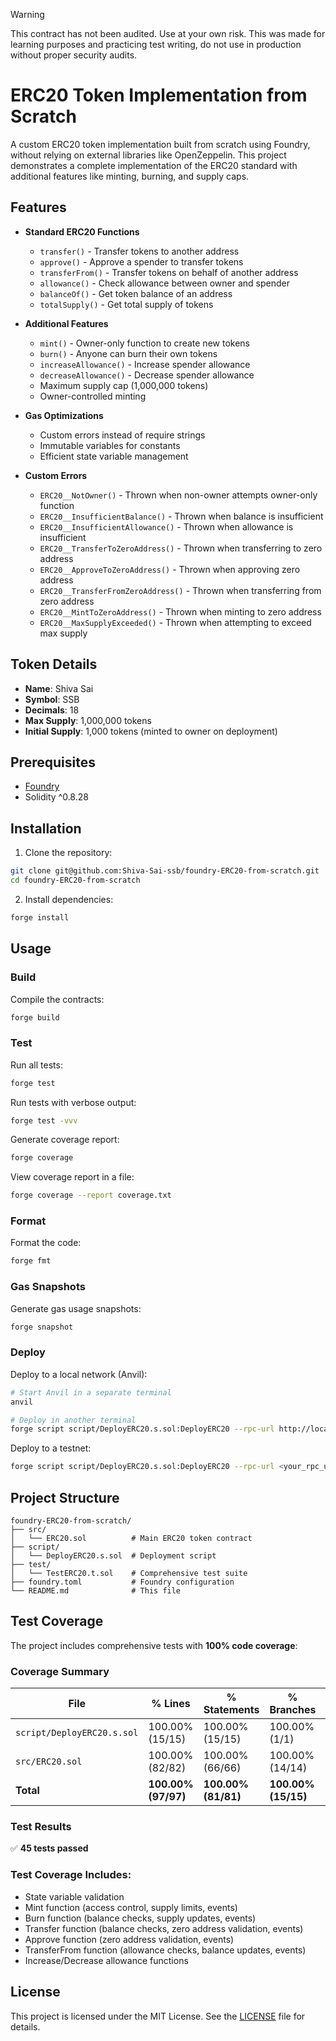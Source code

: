 > [!WARNING]
> This contract has not been audited. Use at your own risk. This was made for learning purposes and practicing test writing, do not use in production without proper security audits.

# ERC20 Token Implementation from Scratch

A custom ERC20 token implementation built from scratch using Foundry, without relying on external libraries like OpenZeppelin. This project demonstrates a complete implementation of the ERC20 standard with additional features like minting, burning, and supply caps.

## Features

- **Standard ERC20 Functions**
  - `transfer()` - Transfer tokens to another address
  - `approve()` - Approve a spender to transfer tokens
  - `transferFrom()` - Transfer tokens on behalf of another address
  - `allowance()` - Check allowance between owner and spender
  - `balanceOf()` - Get token balance of an address
  - `totalSupply()` - Get total supply of tokens

- **Additional Features**
  - `mint()` - Owner-only function to create new tokens
  - `burn()` - Anyone can burn their own tokens
  - `increaseAllowance()` - Increase spender allowance
  - `decreaseAllowance()` - Decrease spender allowance
  - Maximum supply cap (1,000,000 tokens)
  - Owner-controlled minting

- **Gas Optimizations**
  - Custom errors instead of require strings
  - Immutable variables for constants
  - Efficient state variable management

- **Custom Errors**
  - `ERC20__NotOwner()` - Thrown when non-owner attempts owner-only function
  - `ERC20__InsufficientBalance()` - Thrown when balance is insufficient
  - `ERC20__InsufficientAllowance()` - Thrown when allowance is insufficient
  - `ERC20__TransferToZeroAddress()` - Thrown when transferring to zero address
  - `ERC20__ApproveToZeroAddress()` - Thrown when approving zero address
  - `ERC20__TransferFromZeroAddress()` - Thrown when transferring from zero address
  - `ERC20__MintToZeroAddress()` - Thrown when minting to zero address
  - `ERC20__MaxSupplyExceeded()` - Thrown when attempting to exceed max supply

## Token Details

- **Name**: Shiva Sai
- **Symbol**: SSB
- **Decimals**: 18
- **Max Supply**: 1,000,000 tokens
- **Initial Supply**: 1,000 tokens (minted to owner on deployment)

## Prerequisites

- [Foundry](https://book.getfoundry.sh/getting-started/installation)
- Solidity ^0.8.28

## Installation

1. Clone the repository:
```bash
git clone git@github.com:Shiva-Sai-ssb/foundry-ERC20-from-scratch.git
cd foundry-ERC20-from-scratch
```

2. Install dependencies:
```bash
forge install
```

## Usage

### Build

Compile the contracts:
```bash
forge build
```

### Test

Run all tests:
```bash
forge test
```

Run tests with verbose output:
```bash
forge test -vvv
```

Generate coverage report:
```bash
forge coverage
```

View coverage report in a file:
```bash
forge coverage --report coverage.txt
```

### Format

Format the code:
```bash
forge fmt
```

### Gas Snapshots

Generate gas usage snapshots:
```bash
forge snapshot
```

### Deploy

Deploy to a local network (Anvil):
```bash
# Start Anvil in a separate terminal
anvil

# Deploy in another terminal
forge script script/DeployERC20.s.sol:DeployERC20 --rpc-url http://localhost:8545 --private-key <your-private-key> --broadcast
```

Deploy to a testnet:
```bash
forge script script/DeployERC20.s.sol:DeployERC20 --rpc-url <your_rpc_url> --private-key <your_private_key> --broadcast
```

## Project Structure

```
foundry-ERC20-from-scratch/
├── src/
│   └── ERC20.sol          # Main ERC20 token contract
├── script/
│   └── DeployERC20.s.sol  # Deployment script
├── test/
│   └── TestERC20.t.sol    # Comprehensive test suite
├── foundry.toml           # Foundry configuration
└── README.md              # This file
```

## Test Coverage

The project includes comprehensive tests with **100% code coverage**:

### Coverage Summary

| File                     | % Lines         | % Statements    | % Branches      | % Funcs         |
|--------------------------|-----------------|-----------------|-----------------|-----------------|
| `script/DeployERC20.s.sol` | 100.00% (15/15) | 100.00% (15/15) | 100.00% (1/1)   | 100.00% (1/1)   |
| `src/ERC20.sol`          | 100.00% (82/82) | 100.00% (66/66) | 100.00% (14/14) | 100.00% (17/17) |
| **Total**                | **100.00% (97/97)** | **100.00% (81/81)** | **100.00% (15/15)** | **100.00% (18/18)** |

### Test Results

✅ **45 tests passed**

### Test Coverage Includes:

- State variable validation
- Mint function (access control, supply limits, events)
- Burn function (balance checks, supply updates, events)
- Transfer function (balance checks, zero address validation, events)
- Approve function (zero address validation, events)
- TransferFrom function (allowance checks, balance updates, events)
- Increase/Decrease allowance functions

## License

This project is licensed under the MIT License. See the [LICENSE](./LICENSE) file for details.
